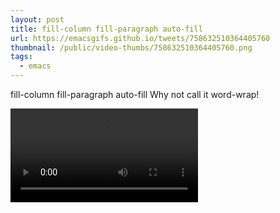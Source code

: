 ```yaml
---
layout: post
title: fill-column fill-paragraph auto-fill
url: https://emacsgifs.github.io/tweets/758632510364405760
thumbnail: /public/video-thumbs/758632510364405760.png
tags:
  - emacs
---
```


fill-column fill-paragraph auto-fill  Why not call it word-wrap!

<video controls autoplay loop>
  <source src="/public/videos/758632510364405760.mp4" type="video/mp4">
    Sorry your browser does not support the video tag, maybe time to upgrade?
</video>
